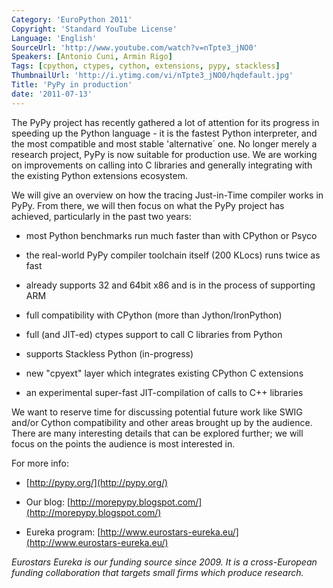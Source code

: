 ```yaml
---
Category: 'EuroPython 2011'
Copyright: 'Standard YouTube License'
Language: 'English'
SourceUrl: 'http://www.youtube.com/watch?v=nTpte3_jNO0'
Speakers: [Antonio Cuni, Armin Rigo]
Tags: [cpython, ctypes, cython, extensions, pypy, stackless]
ThumbnailUrl: 'http://i.ytimg.com/vi/nTpte3_jNO0/hqdefault.jpg'
Title: 'PyPy in production'
date: '2011-07-13'
---
```

The PyPy project has recently gathered a lot of attention for its progress in
speeding up the Python language - it is the fastest Python interpreter, and
the most compatible and most stable 'alternative´ one. No longer merely a
research project, PyPy is now suitable for production use. We are working on
improvements on calling into C libraries and generally integrating with the
existing Python extensions ecosystem.

We will give an overview on how the tracing Just-in-Time compiler works in
PyPy. From there, we will then focus on what the PyPy project has achieved,
particularly in the past two years:

  * most Python benchmarks run much faster than with CPython or Psyco

  * the real-world PyPy compiler toolchain itself (200 KLocs) runs twice as fast

  * already supports 32 and 64bit x86 and is in the process of supporting ARM

  * full compatibility with CPython (more than Jython/IronPython)

  * full (and JIT-ed) ctypes support to call C libraries from Python

  * supports Stackless Python (in-progress)

  * new "cpyext" layer which integrates existing CPython C extensions

  * an experimental super-fast JIT-compilation of calls to C++ libraries

We want to reserve time for discussing potential future work like SWIG and/or
Cython compatibility and other areas brought up by the audience. There are
many interesting details that can be explored further; we will focus on the
points the audience is most interested in.

For more info:

  * [http://pypy.org/](http://pypy.org/)

  * Our blog: [http://morepypy.blogspot.com/](http://morepypy.blogspot.com/)

  * Eureka program: [http://www.eurostars-eureka.eu/](http://www.eurostars-eureka.eu/)

_Eurostars Eureka is our funding source since 2009. It is a cross-European
funding collaboration that targets small firms which produce research._
